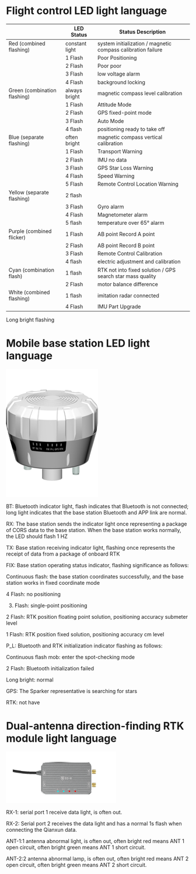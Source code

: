 # Flight control LED light language

| | LED Status | Status Description |
|--------------------|------------|-------------------------------|
| Red (combined flashing) | constant light | system initialization / magnetic compass calibration failure |
| | 1 Flash | Poor Positioning |
| | 2 Flash | Poor poor |
| | 3 Flash | low voltage alarm |
| | 4 Flash | background locking |
| Green (combination flashing) | always bright | magnetic compass level calibration |
| | 1 Flash | Attitude Mode |
| | 2 Flash | GPS fixed-point mode |
| | 3 Flash | Auto Mode |
| | 4 flash | positioning ready to take off |
| Blue (separate flashing) | often bright | magnetic compass vertical calibration |
| | 1 Flash | Transport Warning |
| | 2 Flash | IMU no data |
| | 3 Flash | GPS Star Loss Warning |
| | 4 Flash | Speed Warning |
| | 5 Flash | Remote Control Location Warning |
| Yellow (separate flashing) | 2 flash | | additional alarm
| | 3 Flash | Gyro alarm |
| | 4 Flash | Magnetometer alarm |
| | 5 flash | temperature over 65° alarm |
| Purple (combined flicker) | 1 Flash | AB point Record A point |
| | 2 Flash | AB point Record B point |
| | 3 Flash | Remote Control Calibration |
| | 4 flash | electric adjustment and calibration |
| Cyan (combination flash) | 1 flash | RTK not into fixed solution / GPS search star mass quality |
| | 2 Flash | motor balance difference |
| White (combined flashing) | 1 flash | imitation radar connected |
| | 4 Flash | IMU Part Upgrade |

Long bright flashing

# Mobile base station LED light language

<img src="pictures/LIGHT1.png" width="50%" height="350">

BT: Bluetooth indicator light, flash indicates that Bluetooth is not connected; long light indicates that the base station Bluetooth and APP link are normal.

RX: The base station sends the indicator light once representing a package of CORS data to the base station. When the base station works normally, the LED should flash 1 HZ

TX: Base station receiving indicator light, flashing once represents the receipt of data from a package of onboard RTK

FIX: Base station operating status indicator, flashing significance as follows:

Continuous flash: the base station coordinates successfully, and the base station works in fixed coordinate mode

4 Flash: no positioning

3. Flash: single-point positioning

2 Flash: RTK position floating point solution, positioning accuracy submeter level

1 Flash: RTK position fixed solution, positioning accuracy cm level

P_L: Bluetooth and RTK initialization indicator flashing as follows:

Continuous flash mob: enter the spot-checking mode

2 Flash: Bluetooth initialization failed

Long bright: normal

GPS: The Sparker representative is searching for stars

RTK: not have

# Dual-antenna direction-finding RTK module light language

<img src="pictures/LIGHT2.png" width="60%">

 RX-1: serial port 1 receive data light, is often out.

 RX-2: Serial port 2 receives the data light and has a normal 1s flash when connecting the Qianxun data.

 ANT-1:1 antenna abnormal light, is often out, often bright red means ANT 1 open circuit, often bright green means ANT 1 short circuit.

ANT-2:2 antenna abnormal lamp, is often out, often bright red means ANT 2 open circuit, often bright green means ANT 2 short circuit.


